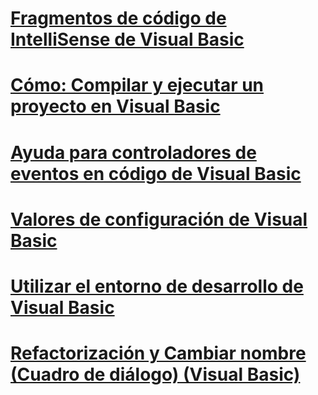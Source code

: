 # [Fragmentos de código de IntelliSense de Visual Basic](intellisense-code-snippets.md)
# [Cómo: Compilar y ejecutar un proyecto en Visual Basic](how-to-compile-and-run-a-project.md)
# [Ayuda para controladores de eventos en código de Visual Basic](help-for-event-handlers.md)
# [Valores de configuración de Visual Basic](settings.md)
# [Utilizar el entorno de desarrollo de Visual Basic](using-the-visual-basic-development-environment.md)
# [Refactorización y Cambiar nombre (Cuadro de diálogo) (Visual Basic)](refactoring-and-rename-dialog-box.md)
